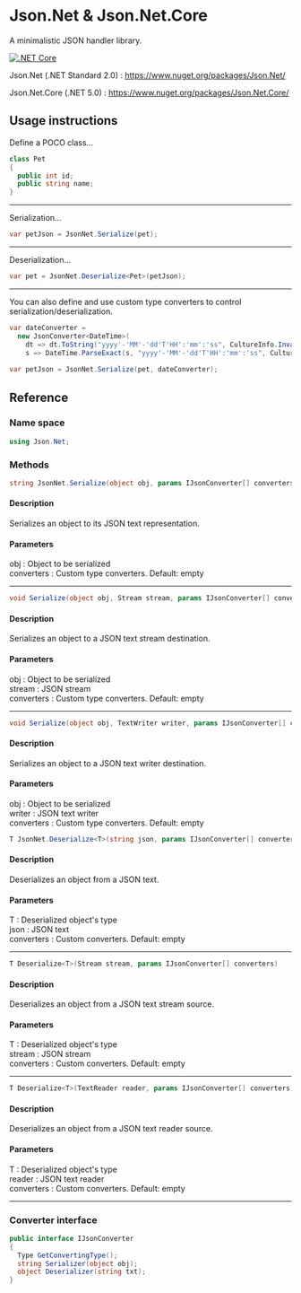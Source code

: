 # Json.Net & Json.Net.Core
A minimalistic JSON handler library. 

[![.NET Core](https://github.com/obarlik/Json.Net/actions/workflows/dotnetcore.yml/badge.svg)](https://github.com/obarlik/Json.Net/actions/workflows/dotnetcore.yml)

Json.Net (.NET Standard 2.0) :  https://www.nuget.org/packages/Json.Net/

Json.Net.Core (.NET 5.0) :  https://www.nuget.org/packages/Json.Net.Core/

## Usage instructions
Define a POCO class...

``` cs
class Pet
{
  public int id;
  public string name;
}
```
***
Serialization...
``` cs
var petJson = JsonNet.Serialize(pet);
```
***
Deserialization...
``` cs
var pet = JsonNet.Deserialize<Pet>(petJson);
```            
***
You can also define and use custom type converters to control serialization/deserialization.
``` cs
var dateConverter = 
  new JsonConverter<DateTime>(
    dt => dt.ToString("yyyy'-'MM'-'dd'T'HH':'mm':'ss", CultureInfo.InvariantCulture),
    s => DateTime.ParseExact(s, "yyyy'-'MM'-'dd'T'HH':'mm':'ss", CultureInfo.InvariantCulture));
  
var petJson = JsonNet.Serialize(pet, dateConverter);
```

## Reference

### Name space
``` cs
using Json.Net;
```

### Methods
``` cs
string JsonNet.Serialize(object obj, params IJsonConverter[] converters)
```

  #### Description
  Serializes an object to its JSON text representation.

  #### Parameters
  obj        : Object to be serialized    
  converters : Custom type converters. Default: empty

***

``` cs
void Serialize(object obj, Stream stream, params IJsonConverter[] converters)
```

  #### Description
  Serializes an object to a JSON text stream destination.

  #### Parameters
  obj : Object to be serialized  
  stream : JSON stream  
  converters : Custom type converters. Default: empty

***

``` cs
void Serialize(object obj, TextWriter writer, params IJsonConverter[] converters)
```

  #### Description
  Serializes an object to a JSON text writer destination.

  #### Parameters
  obj : Object to be serialized   
  writer : JSON text writer  
  converters : Custom type converters. Default: empty
                

``` cs
T JsonNet.Deserialize<T>(string json, params IJsonConverter[] converters)
```
  
  #### Description
  Deserializes an object from a JSON text.
  
  #### Parameters
  T : Deserialized object's type    
  json : JSON text    
  converters : Custom converters. Default: empty
  
***

``` cs
T Deserialize<T>(Stream stream, params IJsonConverter[] converters)
```
  
  #### Description
  Deserializes an object from a JSON text stream source.
  
  #### Parameters
  T : Deserialized object's type    
  stream : JSON stream    
  converters : Custom converters. Default: empty
  
***

``` cs
T Deserialize<T>(TextReader reader, params IJsonConverter[] converters)
```

  #### Description
  Deserializes an object from a JSON text reader source.
  
  #### Parameters
  T : Deserialized object's type    
  reader : JSON text reader    
  converters : Custom converters. Default: empty


***

### Converter interface
``` cs
public interface IJsonConverter
{
  Type GetConvertingType();
  string Serializer(object obj);
  object Deserializer(string txt);
}
```  
